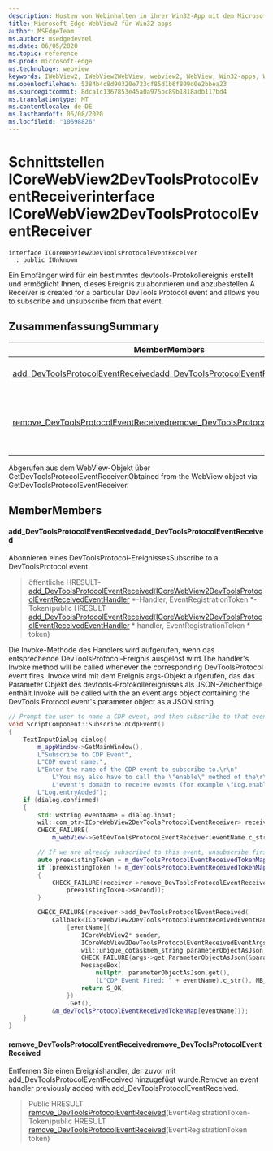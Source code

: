 ```yaml
---
description: Hosten von Webinhalten in ihrer Win32-App mit dem Microsoft Edge WebView2-Steuerelement
title: Microsoft Edge-WebView2 für Win32-apps
author: MSEdgeTeam
ms.author: msedgedevrel
ms.date: 06/05/2020
ms.topic: reference
ms.prod: microsoft-edge
ms.technology: webview
keywords: IWebView2, IWebView2WebView, webview2, WebView, Win32-apps, Win32, Edge, ICoreWebView2, ICoreWebView2Controller, Browser-Steuerelement, Edge-HTML
ms.openlocfilehash: 5384b4c8d90320e723cf85d1b6f809d0e2bbea23
ms.sourcegitcommit: 8dca1c1367853e45a0a975bc89b1818adb117bd4
ms.translationtype: MT
ms.contentlocale: de-DE
ms.lasthandoff: 06/08/2020
ms.locfileid: "10698826"
---
```

# <span data-ttu-id="d0046-104">Schnittstellen ICoreWebView2DevToolsProtocolEventReceiver</span><span class="sxs-lookup"><span data-stu-id="d0046-104">interface ICoreWebView2DevToolsProtocolEventReceiver</span></span> 

```
interface ICoreWebView2DevToolsProtocolEventReceiver
  : public IUnknown
```

<span data-ttu-id="d0046-105">Ein Empfänger wird für ein bestimmtes devtools-Protokollereignis erstellt und ermöglicht Ihnen, dieses Ereignis zu abonnieren und abzubestellen.</span><span class="sxs-lookup"><span data-stu-id="d0046-105">A Receiver is created for a particular DevTools Protocol event and allows you to subscribe and unsubscribe from that event.</span></span>

## <span data-ttu-id="d0046-106">Zusammenfassung</span><span class="sxs-lookup"><span data-stu-id="d0046-106">Summary</span></span>

 <span data-ttu-id="d0046-107">Member</span><span class="sxs-lookup"><span data-stu-id="d0046-107">Members</span></span>                        | <span data-ttu-id="d0046-108">Beschreibungen</span><span class="sxs-lookup"><span data-stu-id="d0046-108">Descriptions</span></span>
--------------------------------|---------------------------------------------
[<span data-ttu-id="d0046-109">add_DevToolsProtocolEventReceived</span><span class="sxs-lookup"><span data-stu-id="d0046-109">add_DevToolsProtocolEventReceived</span></span>](#add_devtoolsprotocoleventreceived) | <span data-ttu-id="d0046-110">Abonnieren eines DevToolsProtocol-Ereignisses</span><span class="sxs-lookup"><span data-stu-id="d0046-110">Subscribe to a DevToolsProtocol event.</span></span>
[<span data-ttu-id="d0046-111">remove_DevToolsProtocolEventReceived</span><span class="sxs-lookup"><span data-stu-id="d0046-111">remove_DevToolsProtocolEventReceived</span></span>](#remove_devtoolsprotocoleventreceived) | <span data-ttu-id="d0046-112">Entfernen Sie einen Ereignishandler, der zuvor mit add_DevToolsProtocolEventReceived hinzugefügt wurde.</span><span class="sxs-lookup"><span data-stu-id="d0046-112">Remove an event handler previously added with add_DevToolsProtocolEventReceived.</span></span>

<span data-ttu-id="d0046-113">Abgerufen aus dem WebView-Objekt über GetDevToolsProtocolEventReceiver.</span><span class="sxs-lookup"><span data-stu-id="d0046-113">Obtained from the WebView object via GetDevToolsProtocolEventReceiver.</span></span>

## <span data-ttu-id="d0046-114">Member</span><span class="sxs-lookup"><span data-stu-id="d0046-114">Members</span></span>

#### <span data-ttu-id="d0046-115">add_DevToolsProtocolEventReceived</span><span class="sxs-lookup"><span data-stu-id="d0046-115">add_DevToolsProtocolEventReceived</span></span> 

<span data-ttu-id="d0046-116">Abonnieren eines DevToolsProtocol-Ereignisses</span><span class="sxs-lookup"><span data-stu-id="d0046-116">Subscribe to a DevToolsProtocol event.</span></span>

> <span data-ttu-id="d0046-117">öffentliche HRESULT- [add_DevToolsProtocolEventReceived](#add_devtoolsprotocoleventreceived)([ICoreWebView2DevToolsProtocolEventReceivedEventHandler](icorewebview2devtoolsprotocoleventreceivedeventhandler.md) \*-Handler, EventRegistrationToken \*-Token)</span><span class="sxs-lookup"><span data-stu-id="d0046-117">public HRESULT [add_DevToolsProtocolEventReceived](#add_devtoolsprotocoleventreceived)([ICoreWebView2DevToolsProtocolEventReceivedEventHandler](icorewebview2devtoolsprotocoleventreceivedeventhandler.md) \* handler, EventRegistrationToken \* token)</span></span>

<span data-ttu-id="d0046-118">Die Invoke-Methode des Handlers wird aufgerufen, wenn das entsprechende DevToolsProtocol-Ereignis ausgelöst wird.</span><span class="sxs-lookup"><span data-stu-id="d0046-118">The handler's Invoke method will be called whenever the corresponding DevToolsProtocol event fires.</span></span> <span data-ttu-id="d0046-119">Invoke wird mit dem Ereignis args-Objekt aufgerufen, das das Parameter Objekt des devtools-Protokollereignisses als JSON-Zeichenfolge enthält.</span><span class="sxs-lookup"><span data-stu-id="d0046-119">Invoke will be called with the an event args object containing the DevTools Protocol event's parameter object as a JSON string.</span></span>

```cpp
// Prompt the user to name a CDP event, and then subscribe to that event.
void ScriptComponent::SubscribeToCdpEvent()
{
    TextInputDialog dialog(
        m_appWindow->GetMainWindow(),
        L"Subscribe to CDP Event",
        L"CDP event name:",
        L"Enter the name of the CDP event to subscribe to.\r\n"
            L"You may also have to call the \"enable\" method of the\r\n"
            L"event's domain to receive events (for example \"Log.enable\").\r\n",
        L"Log.entryAdded");
    if (dialog.confirmed)
    {
        std::wstring eventName = dialog.input;
        wil::com_ptr<ICoreWebView2DevToolsProtocolEventReceiver> receiver;
        CHECK_FAILURE(
            m_webView->GetDevToolsProtocolEventReceiver(eventName.c_str(), &receiver));

        // If we are already subscribed to this event, unsubscribe first.
        auto preexistingToken = m_devToolsProtocolEventReceivedTokenMap.find(eventName);
        if (preexistingToken != m_devToolsProtocolEventReceivedTokenMap.end())
        {
            CHECK_FAILURE(receiver->remove_DevToolsProtocolEventReceived(
                preexistingToken->second));
        }

        CHECK_FAILURE(receiver->add_DevToolsProtocolEventReceived(
            Callback<ICoreWebView2DevToolsProtocolEventReceivedEventHandler>(
                [eventName](
                    ICoreWebView2* sender,
                    ICoreWebView2DevToolsProtocolEventReceivedEventArgs* args) -> HRESULT {
                    wil::unique_cotaskmem_string parameterObjectAsJson;
                    CHECK_FAILURE(args->get_ParameterObjectAsJson(&parameterObjectAsJson));
                    MessageBox(
                        nullptr, parameterObjectAsJson.get(),
                        (L"CDP Event Fired: " + eventName).c_str(), MB_OK);
                    return S_OK;
                })
                .Get(),
            &m_devToolsProtocolEventReceivedTokenMap[eventName]));
    }
}
```

#### <span data-ttu-id="d0046-120">remove_DevToolsProtocolEventReceived</span><span class="sxs-lookup"><span data-stu-id="d0046-120">remove_DevToolsProtocolEventReceived</span></span> 

<span data-ttu-id="d0046-121">Entfernen Sie einen Ereignishandler, der zuvor mit add_DevToolsProtocolEventReceived hinzugefügt wurde.</span><span class="sxs-lookup"><span data-stu-id="d0046-121">Remove an event handler previously added with add_DevToolsProtocolEventReceived.</span></span>

> <span data-ttu-id="d0046-122">Public HRESULT [remove_DevToolsProtocolEventReceived](#remove_devtoolsprotocoleventreceived)(EventRegistrationToken-Token)</span><span class="sxs-lookup"><span data-stu-id="d0046-122">public HRESULT [remove_DevToolsProtocolEventReceived](#remove_devtoolsprotocoleventreceived)(EventRegistrationToken token)</span></span>

